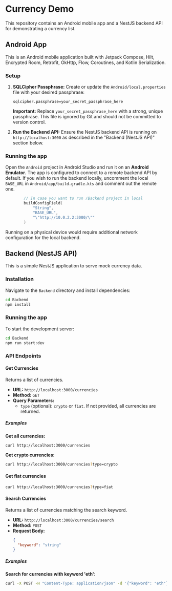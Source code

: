 # Currency Demo

This repository contains an Android mobile app and a NestJS backend API for demonstrating a currency list.

## Android App

This is an Android mobile application built with Jetpack Compose, Hilt, Encrypted Room, Retrofit, OkHttp, Flow, Coroutines, and Kotlin Serialization.

### Setup

1.  **SQLCipher Passphrase:**
    Create or update the `Android/local.properties` file with your desired passphrase:

    ```properties
    sqlcipher.passphrase=your_secret_passphrase_here
    ```

    **Important:** Replace `your_secret_passphrase_here` with a strong, unique passphrase. This file is ignored by Git and should not be committed to version control.

2.  **Run the Backend API:**
    Ensure the NestJS backend API is running on `http://localhost:3000` as described in the "Backend (NestJS API)" section below.

### Running the app

Open the `Android` project in Android Studio and run it on an **Android Emulator**. The app is configured to connect to a remote backend API by default. If you wish to run the backend locally, uncomment the local `BASE_URL` in `Android/app/build.gradle.kts` and comment out the remote one.

```kotlin
        // In case you want to run /Backend project in local
        buildConfigField(
            "String",
            "BASE_URL",
            "\"http://10.0.2.2:3000/\""
        )
```

Running on a physical device would require additional network configuration for the local backend.

## Backend (NestJS API)

This is a simple NestJS application to serve mock currency data.

### Installation

Navigate to the `Backend` directory and install dependencies:

```bash
cd Backend
npm install
```

### Running the app

To start the development server:

```bash
cd Backend
npm run start:dev
```

### API Endpoints

#### Get Currencies

Returns a list of currencies.

-   **URL:** `http://localhost:3000/currencies`
-   **Method:** `GET`
-   **Query Parameters:**
    -   `type` (optional): `crypto` or `fiat`. If not provided, all currencies are returned.

##### Examples

**Get all currencies:**

```bash
curl http://localhost:3000/currencies
```

**Get crypto currencies:**

```bash
curl http://localhost:3000/currencies?type=crypto
```

#### Get fiat currencies

```bash
curl http://localhost:3000/currencies?type=fiat
```

#### Search Currencies

Returns a list of currencies matching the search keyword.

-   **URL:** `http://localhost:3000/currencies/search`
-   **Method:** `POST`
-   **Request Body:**
    ```json
    {
      "keyword": "string"
    }
    ```

##### Examples

**Search for currencies with keyword 'eth':**

```bash
curl -X POST -H "Content-Type: application/json" -d '{"keyword": "eth"}' http://localhost:3000/currencies/search
```